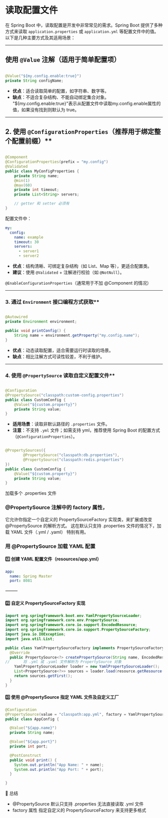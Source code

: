 # 读取配置文件

在 Spring Boot 中，读取配置是开发中非常常见的需求。Spring Boot 提供了多种方式来读取 `application.properties` 或
`application.yml` 等配置文件中的值。以下是几种主要方式及其适用场景：

---

## 使用 `@Value` 注解（适用于简单配置项）

```java

@Value("${my.config.enable:true}")
private String configName;
```

- **优点**：适合读取简单的配置，如字符串、数字等。
- **缺点**：不适合复杂结构、不能自动绑定集合对象。
  "${my.config.enable:true}"表示从配置文件中读取my.config.enable属性的值，如果没有找到则默认为 true。

---

## 2. 使用 `@ConfigurationProperties`（推荐用于绑定整个配置前缀）**

```java

@Component
@ConfigurationProperties(prefix = "my.config")
@Validated
public class MyConfigProperties {
    private String name;
    @min(1)
    @max(60)
    private int timeout;
    private List<String> servers;

    // getter 和 setter 必须有
}
```

配置文件中：

```yaml
my:
  config:
    name: example
    timeout: 30
    servers:
      - server1
      - server2
```

- **优点**：结构清晰、可绑定复杂结构（如 List、Map 等），更适合配置类。
- **建议**：使用 `@Validated` + 注解进行校验（如 `@NotNull`）。

`@EnableConfigurationProperties`（通常用于不加 @Component 的情况）

---

### 3. 通过 `Environment` 接口编程方式获取**

```java

@Autowired
private Environment environment;

public void printConfig() {
    String name = environment.getProperty("my.config.name");
}
```

- **优点**：动态读取配置，适合需要运行时读取的场景。
- **缺点**：相比注解方式可读性较差，不利于维护。

---

### 4. 使用 `@PropertySource` 读取自定义配置文件**

```java

@Configuration
@PropertySource("classpath:custom-config.properties")
public class CustomConfig {
    @Value("${custom.property}")
    private String value;
}
```

- **适用场景**：读取非默认路径的 `.properties` 文件。
- **注意**：不支持 `.yml` 文件；如需支持 yml，推荐使用 Spring Boot 的配置方式（`@ConfigurationProperties`）。

```java

@PropertySources({
        @PropertySource("classpath:db.properties"),
        @PropertySource("classpath:redis.properties")
})
public class CustomConfig {
    @Value("${custom.property}")
    private String value;
}
```

加载多个 .properties 文件

### @PropertySource 注解中的 factory 属性，

它允许你指定一个自定义的 PropertySourceFactory 实现类，来扩展或改变 @PropertySource 的解析方式。
这在默认只支持 .properties 文件的情况下，加载 YAML 文件（.yml / .yaml） 特别有用。
### 用 @PropertySource 加载 YAML 配置

#### 1️⃣ 创建 YAML 配置文件（resources/app.yml）
```yaml
app:
  name: Spring Master
  port: 8081
```

⸻

#### 2️⃣ 自定义 PropertySourceFactory 实现

```java
import org.springframework.boot.env.YamlPropertySourceLoader;
import org.springframework.core.env.PropertySource;
import org.springframework.core.io.support.EncodedResource;
import org.springframework.core.io.support.PropertySourceFactory;
import java.io.IOException;
import java.util.List;

public class YamlPropertySourceFactory implements PropertySourceFactory {
  @Override
  public PropertySource<?> createPropertySource(String name, EncodedResource resource) throws IOException {
//      将 .yml 或 .yaml 文件解析为 PropertySource 对象
    YamlPropertySourceLoader loader = new YamlPropertySourceLoader();
    List<PropertySource<?>> sources = loader.load(resource.getResource().getFilename(), resource.getResource());
    return sources.getFirst();
  }
}

```
#### 3️⃣ 使用 @PropertySource 指定 YAML 文件及自定义工厂
```java
@Configuration
@PropertySource(value = "classpath:app.yml", factory = YamlPropertySourceFactory.class)
public class AppConfig {

  @Value("${app.name}")
  private String name;

  @Value("${app.port}")
  private int port;

  @PostConstruct
  public void print() {
    System.out.println("App Name: " + name);
    System.out.println("App Port: " + port);
  }

}
```
📌 总结

- @PropertySource 默认只支持 .properties 无法直接读取 .yml 文件
- factory 属性 指定自定义的 PropertySourceFactory 来支持更多格式
